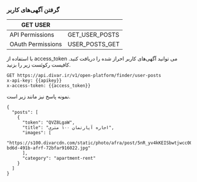 ### گرفتن آگهی‌های کاربر


| GET USER          |                |
|-------------------|----------------|
| API Permissions   | GET_USER_POSTS |
| OAuth Permissions | USER_POSTS_GET |

با استفاده از access_token می توانید آگهی‌های کاربر احراز شده را دریافت کنید. کافیست رکوئست زیر را بزنید.
```http request
GET https://api.divar.ir/v1/open-platform/finder/user-posts
x-api-key: {{apikey}}
x-access-token: {{access_token}}
```
نمونه پاسخ نیز مانند زیر است.
```json5
{
  "posts": [
    {
      "token": "QVZ8LgaW",
      "title": "اجاره آپارتمان ۱۰۰ متری",
      "images": [
        "https://s100.divarcdn.com/static/photo/afra/post/5nR_yv4kKEISbwtjwcc0Q/474c536e-bd6d-491b-afrf-72bfar916022.jpg"
      ],
      "category": "apartment-rent"
    }
  ]
}
```
